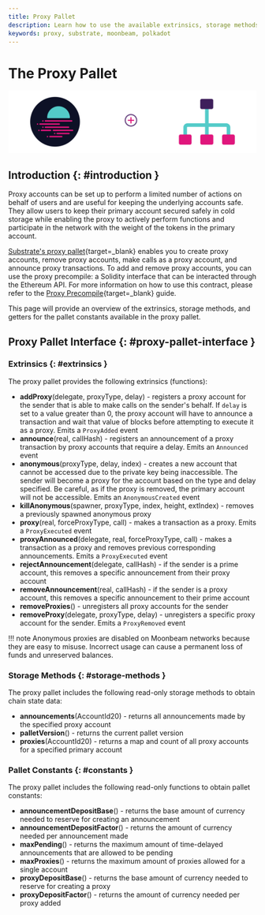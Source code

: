 ```yaml
---
title: Proxy Pallet
description: Learn how to use the available extrinsics, storage methods, and constants in the proxy pallet on Moonbeam to make calls on an account's behalf.
keywords: proxy, substrate, moonbeam, polkadot
---
```


# The Proxy Pallet

![Proxy Moonbeam Banner](/images/builders/pallets-precompiles/pallets/proxies-banner.png)

## Introduction {: #introduction }

Proxy accounts can be set up to perform a limited number of actions on behalf of users and are useful for keeping the underlying accounts safe. They allow users to keep their primary account secured safely in cold storage while enabling the proxy to actively perform functions and participate in the network with the weight of the tokens in the primary account.

[Substrate's proxy pallet](https://wiki.polkadot.network/docs/learn-proxies){target=_blank} enables you to create proxy accounts, remove proxy accounts, make calls as a proxy account, and announce proxy transactions. To add and remove proxy accounts, you can use the proxy precompile: a Solidity interface that can be interacted through the Ethereum API. For more information on how to use this contract, please refer to the [Proxy Precompile](/builders/pallets-precompiles/precompiles/proxy){target=_blank} guide.

This page will provide an overview of the extrinsics, storage methods, and getters for the pallet constants available in the proxy pallet.

## Proxy Pallet Interface {: #proxy-pallet-interface }

### Extrinsics {: #extrinsics }

The proxy pallet provides the following extrinsics (functions):

- **addProxy**(delegate, proxyType, delay) - registers a proxy account for the sender that is able to make calls on the sender's behalf. If `delay` is set to a value greater than 0, the proxy account will have to announce a transaction and wait that value of blocks before attempting to execute it as a proxy. Emits a `ProxyAdded` event
- **announce**(real, callHash) - registers an announcement of a proxy transaction by proxy accounts that require a delay. Emits an `Announced` event
- **anonymous**(proxyType, delay, index) - creates a new account that cannot be accessed due to the private key being inaccessible. The sender will become a proxy for the account based on the type and delay specified. Be careful, as if the proxy is removed, the primary account will not be accessible. Emits an `AnonymousCreated` event
- **killAnonymous**(spawner, proxyType, index, height, extIndex) - removes a previously spawned anonymous proxy
- **proxy**(real, forceProxyType, call) - makes a transaction as a proxy. Emits a `ProxyExecuted` event
- **proxyAnnounced**(delegate, real, forceProxyType, call) - makes a transaction as a proxy and removes previous corresponding announcements. Emits a `ProxyExecuted` event
- **rejectAnnouncement**(delegate, callHash) - if the sender is a prime account, this removes a specific announcement from their proxy account
- **removeAnnouncement**(real, callHash) - if the sender is a proxy account, this removes a specific announcement to their prime account
- **removeProxies**() - unregisters all proxy accounts for the sender
- **removeProxy**(delegate, proxyType, delay) - unregisters a specific proxy account for the sender. Emits a `ProxyRemoved` event

!!! note
    Anonymous proxies are disabled on Moonbeam networks because they are easy to misuse. Incorrect usage can cause a permanent loss of funds and unreserved balances.

### Storage Methods {: #storage-methods }

The proxy pallet includes the following read-only storage methods to obtain chain state data:

- **announcements**(AccountId20) - returns all announcements made by the specified proxy account
- **palletVersion**() - returns the current pallet version
- **proxies**(AccountId20) - returns a map and count of all proxy accounts for a specified primary account

### Pallet Constants {: #constants }

The proxy pallet includes the following read-only functions to obtain pallet constants:

- **announcementDepositBase**() - returns the base amount of currency needed to reserve for creating an announcement
- **announcementDepositFactor**() - returns the amount of currency needed per announcement made
- **maxPending**() - returns the maximum amount of time-delayed announcements that are allowed to be pending
- **maxProxies**() - returns the maximum amount of proxies allowed for a single account
- **proxyDepositBase**() - returns the base amount of currency needed to reserve for creating a proxy
- **proxyDepositFactor**() - returns the amount of currency needed per proxy added
